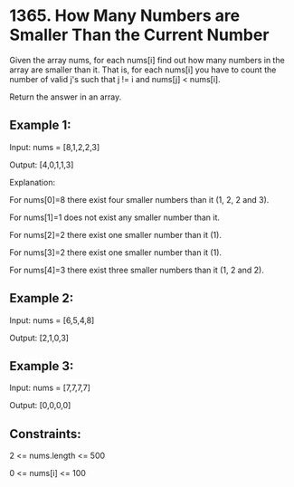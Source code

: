 # 1365. How Many Numbers are Smaller Than the Current Number

Given the array nums, for each nums[i] find out how many numbers in the array are smaller than it. That is, for each nums[i] you have to count the number of valid j's such that j != i and nums[j] < nums[i].

Return the answer in an array.

 

## Example 1:

Input: nums = [8,1,2,2,3]

Output: [4,0,1,1,3]

Explanation: 

For nums[0]=8 there exist four smaller numbers than it (1, 2, 2 and 3). 

For nums[1]=1 does not exist any smaller number than it.

For nums[2]=2 there exist one smaller number than it (1). 

For nums[3]=2 there exist one smaller number than it (1). 

For nums[4]=3 there exist three smaller numbers than it (1, 2 and 2).

## Example 2:

Input: nums = [6,5,4,8]

Output: [2,1,0,3]

## Example 3:

Input: nums = [7,7,7,7]

Output: [0,0,0,0]
 

## Constraints:

2 <= nums.length <= 500

0 <= nums[i] <= 100
